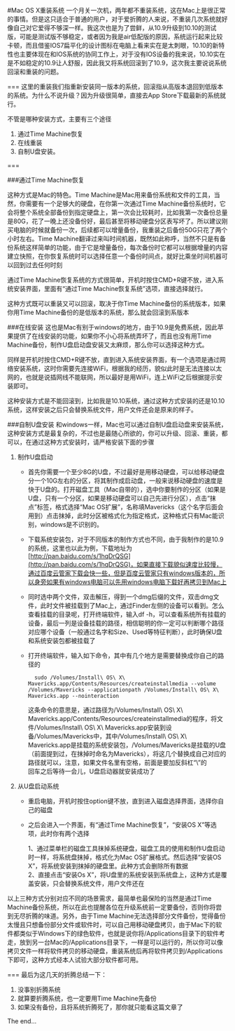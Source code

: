#Mac OS X重装系统
一个月关一次机，两年都不重装系统，这在Mac上是很正常的事情。但是这只适合于普通的用户，对于爱折腾的人来说，不重装几次系统就好像自己对它爱得不够深一样。我这次也是为了尝鲜，从10.9升级到10.10的测试版，可能是测试版不够稳定，或者因为我是air低配版的原因，系统运行起来比较卡顿，而且借鉴IOS7扁平化的设计图标在电脑上看来实在是太刺眼，10.10的新特性也主要体现在和IOS系统的协同工作上，对于没有IOS设备的我来说，10.10实在是不如稳定的10.9让人舒服，因此我又将系统回滚到了10.9，这次我主要说说系统回滚和重装的问题。

===
这里的重装我们指重新安装同一版本的系统，回滚指从高版本退回到低版本的系统。为什么不说升级？因为升级很简单，直接去App Store下载最新的系统就行。

不管是哪种安装方式，主要有三个途径

1. 通过Time Machine恢复
2. 在线重装
3. 自制U盘安装。

===



###通过Time Machine恢复

这种方式是Mac的特色。Time Machine是Mac用来备份系统和文件的工具，当然，你需要有一个足够大的硬盘，在你第一次通过Time Machine备份系统时，它会将整个系统全部备份到指定硬盘上，第一次会比较耗时，比如我第一次备份总量是80G，花了一晚上还没备份好，最后甚至将移动硬盘分区表写坏了。所以建议刚买电脑的时候就备份一次，后续都可以增量备份，我重装之后备份50G只花了两个小时左右。Time Machine翻译过来叫时间机器，既然如此称呼，当然不只是有备份系统这样简单的功能，由于它是增量备份，每次备份时它都可以根据增量的内容建立快照，在你恢复系统时可以选择任意一个备份时间点，就好比乘坐时间机器可以回到过去任何时刻

通过Time Machine恢复系统的方式很简单，开机时按住CMD+R键不放，进入系统安装界面，里面有“通过Time Machine恢复系统”选项，直接选择就行。

这种方式既可以重装又可以回滚，取决于你Time Machine备份的系统版本，如果你用Time Machine备份的是低版本的系统，那么就会回滚到系版本

###在线安装
这也是Mac有别于windows的地方，由于10.9是免费系统，因此苹果提供了在线安装的功能，如果你不小心将系统弄坏了，而且也没有用Time Machine备份，制作U盘启动盘安装又太麻烦，那么你可以选择这种方式。

同样是开机时按住CMD+R键不放，直到进入系统安装界面，有一个选项是通过网络安装系统，这时你需要先连接WiFi，根据我的经历，貌似此时是无法连接以太网的，也就是说插网线不能联网，所以最好是用WiFi，连上WiFi之后根据提示安装即可。

这种安装方式是不能回滚到，比如我是10.10系统，通过这种方式安装的还是10.10系统，这样安装之后只会替换系统文件，用户文件还会是原来的样子。

###自制U盘安装
和windows一样，Mac也可以通过自制U盘启动盘来安装系统，这种安装方式是最复杂的，不过也是最随心所欲的，你可以升级、回滚、重装，都可以，在通过这种方式安装时，请严格安装下面的步骤

1. 制作U盘启动

	* 首先你需要一个至少8G的U盘，不过最好是用移动硬盘，可以给移动硬盘分一个10G左右的分区，将其制作成启动盘，一般来说移动硬盘的速度是快于U盘的。打开磁盘工具（Mac自带的），选中你要制作的分区（如果是U盘，只有一个分区，如果是移动硬盘可以自己先进行分区），点击“抹点”标签，格式选择“Mac OS扩展”，名称填Mavericks（这个名字后面会用到）点击抹掉，此时分区被格式化为指定格式，这种格式只有Mac能识别，windows是不识别的。
	
	* 下载系统安装包，对于不同版本的制作方式也不同，由于我制作的是10.9的系统，这里也以此为例，下载地址为 [http://pan.baidu.com/s/1hqDrQSG](http://pan.baidu.com/s/1hqDrQSG)，如果直接下载貌似速度比较慢，通过百度云管家下载会快一些，但是百度云管家只有windows版本的，所以身旁如果有windows电脑可以先用windows电脑下载好再拷贝到Mac上
	
	* 同时选中两个文件，双击解压，得到一个dmg后缀的文件，双击dmg文件，此时文件被挂载到了Mac上，通过Finder左侧的设备可以看到。怎么查看挂载的目录呢，打开终端软件，输入df -h，可以查看系统所有挂载的设备，最后一列是设备挂载的路径，相信聪明的你一定可以判断哪个路径对应哪个设备（一般通过名字和Size、Used等特征判断），此时确保U盘和系统安装包都被挂载了
	
	* 打开终端软件，输入如下命令，其中有几个地方是需要替换成你自己的路径的
	
			sudo /Volumes/Install\ OS\ X\ Mavericks.app/Contents/Resources/createinstallmedia --volume /Volumes/Mavericks --applicationpath /Volumes/Install\ OS\ X\ Mavericks.app --nointeraction
			
		这条命令的意思是，通过路径为/Volumes/Install\ OS\ X\ Mavericks.app/Contents/Resources/createinstallmedia的程序，将文件/Volumes/Install\ OS\ X\ Mavericks.app安装到设备/Volumes/Mavericks中，其中/Volumes/Install\ OS\ X\ Mavericks.app是挂载的系统安装包，/Volumes/Mavericks是挂载的U盘（前面提到过，在抹掉时命名为Mavericks），将这几个替换成自己对应的路径就可以，注意，如果文件名里有空格，前面是要加反斜杠“\”的  
		回车之后等待一会儿，U盘启动器就安装成功了
		
2. 从U盘启动系统

	* 重启电脑，开机时按住option键不放，直到进入磁盘选择界面，选择你自己的磁盘
	
	* 之后会进入一个界面，有“通过Time Machine恢复”，“安装OS X”等选项，此时你有两个选择
		
		1、通过菜单栏的磁盘工具抹掉系统硬盘，磁盘工具的使用和制作U盘启动时一样，将系统盘抹掉，格式化为Mac OS扩展格式。然后选择“安装OS X”，将系统安装到抹掉的硬盘里。此种方式会删除所有数据  
		2、直接点击“安装Os X”，将U盘里的系统安装到系统盘上，这种方式是覆盖安装，只会替换系统文件，用户文件还在
		
以上三种方式分别对应不同的场景需求，最简单也最保险的当然是通过Time Machine备份系统，所以在此也提醒各位在升级系统前一定要备份，否则你将尝到无尽折腾的味道。另外，由于Time Machine无法选择部分文件备份，觉得备份太慢且只想备份部分文件或软件时，可以自己用移动硬盘拷贝，由于Mac下的软件都类似于Windows下的绿色软件，也就是说你将/Applications目录下的软件考走，放到另一台Mac的/Applications目录下，一样是可以运行的，所以你可以像拷贝文件一样将软件拷贝的移动硬盘，重装系统后再将软件拷贝到/Applications下即可，这种方式经本人试验大部分软件都可用。

===
最后为这几天的折腾总结一下：  

1. 没事别折腾系统
2. 就算要折腾系统，也一定要用Time Machine先备份
3. 如果没有备份，且将系统折腾死了，那你就只能看这篇文章了

The end...



